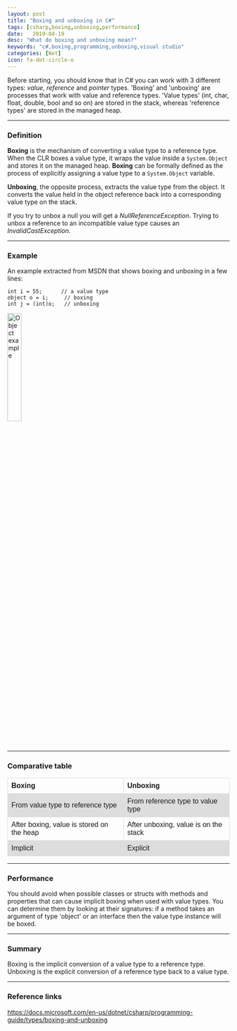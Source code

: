 ```yaml
---
layout: post
title: "Boxing and unboxing in C#"
tags: [csharp,boxing,unboxing,performance]
date:   2019-04-19
desc: "What do boxing and unboxing mean?"
keywords: "c#,boxing,programming,unboxing,visual studio"
categories: [Net]
icon: fa-dot-circle-o
---
```


Before starting, you should know that in C# you can work with 3 different types: *value*, *reference* and *pointer* types.
'Boxing' and 'unboxing' are processes that work with value and reference types.
'Value types' (int, char, float, double, bool and so on) are stored in the stack, whereas 'reference types' are stored in the managed heap.


---


### Definition

**Boxing** is the mechanism of converting a value type to a reference type.
When the CLR boxes a value type, it wraps the value inside a `System.Object` and stores it on the managed heap. 
**Boxing** can be formally defined as the process of explicitly assigning a value type to a `System.Object` variable.

**Unboxing**, the opposite process, extracts the value type from the object. 
It converts the value held in the object reference back into a corresponding value type on the stack.

If you try to unbox a null you will get a _NullReferenceException_. 
Trying to unbox a reference to an incompatible value type causes an _InvalidCastException_.


---


### Example

An example extracted from MSDN that shows boxing and unboxing in a few lines:

```
int i = 55;      // a value type
object o = i;     // boxing
int j = (int)o;   // unboxing
```

<img src="{{ site.img_path }}/boxandunbox/01.png" alt="Object example" width="25%">

---


### Comparative table

<table style="font-family: arial, sans-serif;border-collapse: collapse;width: 100%;">
  <tr>
    <th style="border: 1px solid #dddddd;text-align: left;padding: 8px;">
        Boxing
    </th>
    <th style="border: 1px solid #dddddd;text-align: left;padding: 8px;">
        Unboxing
    </th>
  </tr>
  <tr style="background-color: #dddddd;">
    <td style="border: 1px solid #dddddd;text-align: left;padding: 8px;">
        From value type to reference type
    </td>
    <td style="border: 1px solid #dddddd;text-align: left;padding: 8px;">
        From reference type to value type
    </td>
  </tr>
  <tr>
    <td style="border: 1px solid #dddddd;text-align: left;padding: 8px;">
        After boxing, value is stored on the heap
    </td>
    <td style="border: 1px solid #dddddd;text-align: left;padding: 8px;">
        After unboxing, value is on the stack
    </td>
  </tr>
  <tr style="background-color: #dddddd;">
    <td style="border: 1px solid #dddddd;text-align: left;padding: 8px;">
        Implicit
    </td>
    <td style="border: 1px solid #dddddd;text-align: left;padding: 8px;">
        Explicit
    </td>
  </tr>
</table>


---

### Performance

You should avoid when possible classes or structs with methods and properties that can cause implicit boxing when used with value types. 
You can determine them by looking at their signatures: if a method takes an argument of type 'object' or an interface then the value type instance will be boxed.


---


### Summary

Boxing is the implicit conversion of a value type to a reference type.
Unboxing is the explicit conversion of a reference type back to a value type.


---

### Reference links

https://docs.microsoft.com/en-us/dotnet/csharp/programming-guide/types/boxing-and-unboxing
